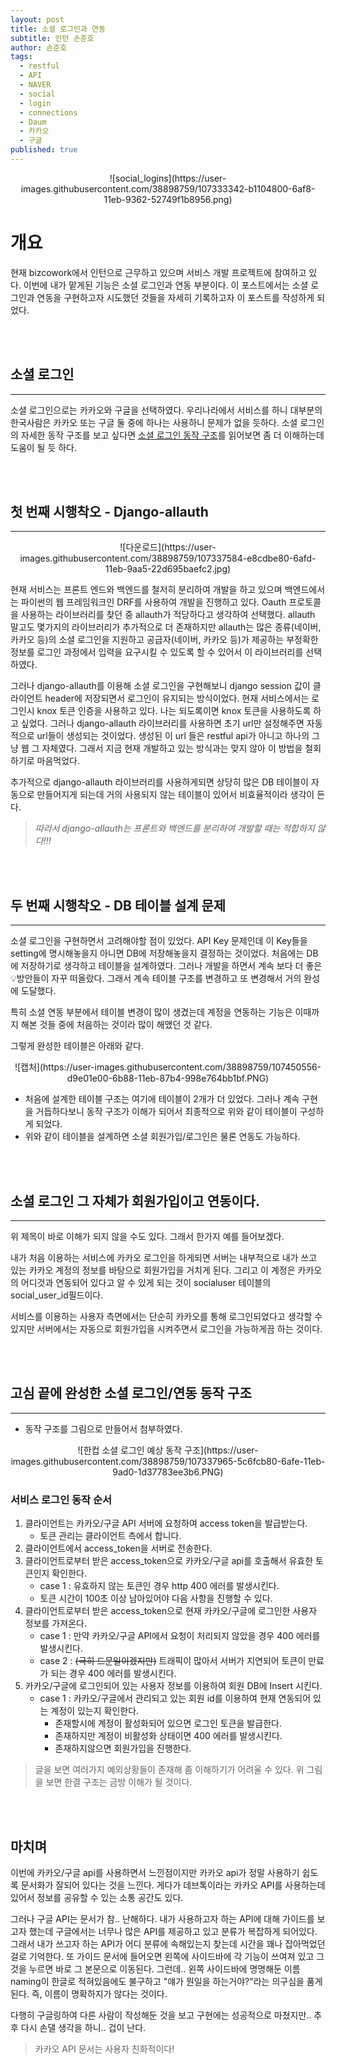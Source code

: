```yaml
---
layout: post
title: 소셜 로그인과 연동
subtitle: 인턴 손준호
author: 손준호
tags:
  - restful
  - API
  - NAVER
  - social
  - login
  - connections
  - Daum
  - 카카오
  - 구글
published: true
---
```


<center>
![social_logins](https://user-images.githubusercontent.com/38898759/107333342-b1104800-6af8-11eb-9362-52749f1b8956.png)
</center>

# 개요


현재 bizcowork에서 인턴으로 근무하고 있으며 서비스 개발 프로젝트에 참여하고 있다. 이번에 내가 맡게된 기능은 소셜 로그인과 연동 부분이다. 이 포스트에서는 소셜 로그인과 연동을 구현하고자 시도했던 것들을 자세히 기록하고자 이 포스트를 작성하게 되었다.


<br><br>
## 소셜 로그인
***
소셜 로그인으로는 카카오와 구글을 선택하였다. 우리나라에서 서비스를 하니 대부분의 한국사람은 카카오 또는 구글 둘 중에 하나는 사용하니 문제가 없을 듯하다. 소셜 로그인의 자세한 동작 구조를 보고 싶다면 [소셜 로그인 동작 구조](https://tansfil.tistory.com/60)를 읽어보면 좀 더 이해하는데 도움이 될 듯 하다.


<br><br>

## 첫 번째 시행착오 - Django-allauth
***
<center>
![다운로드](https://user-images.githubusercontent.com/38898759/107337584-e8cdbe80-6afd-11eb-9aa5-22d695baefc2.jpg)
</center>

현재 서비스는 프론트 엔드와 백엔드를 철저히 분리하여 개발을 하고 있으며 백엔드에서는 파이썬의 웹 프레임워크인 DRF를 사용하여 개발을 진행하고 있다. Oauth 프로토콜을 사용하는 라이브러리를 찾던 중 allauth가 적당하다고 생각하여 선택했다. allauth 말고도 몇가지의 라이브러리가 추가적으로 더 존재하지만 allauth는 많은 종류(네이버, 카카오 등)의 소셜 로그인을 지원하고 공급자(네이버, 카카오 등)가 제공하는 부정확한 정보를 로그인 과정에서 입력을 요구시킬 수 있도록 할 수 있어서 이 라이브러리를 선택하였다.

그러나 django-allauth를 이용해 소셜 로그인을 구현해보니 django session 값이 클라이언트 header에 저장되면서 로그인이 유지되는 방식이었다. 현재 서비스에서는 로그인시 knox 토큰 인증을 사용하고 있다. 나는 되도록이면 knox 토큰을 사용하도록 하고 싶었다. 그러나 django-allauth 라이브러리를 사용하면 초기 url만 설정해주면 자동적으로 url들이 생성되는 것이었다. 생성된 이 url 들은 restful api가 아니고 하나의 그냥 웹 그 자체였다.
그래서 지금 현재 개발하고 있는 방식과는 맞지 않아 이 방법을 철회하기로 마음먹었다.

추가적으로 django-allauth 라이브러리를 사용하게되면 상당히 많은 DB 테이블이 자동으로 만들어지게 되는데 거의 사용되지 않는 테이블이 있어서 비효율적이라 생각이 든다.

> <em>따라서 django-allauth는 프론트와 백엔드를 분리하여 개발할 때는 적합하지 않다!!!</em>

<br><br>

## 두 번째 시행착오 - DB 테이블 설계 문제
***
소셜 로그인을 구현하면서 고려해야할 점이 있었다. API Key 문제인데 이 Key들을 setting에 명시해놓을지 아니면 DB에 저장해놓을지 결정하는 것이었다. 처음에는 DB에 저장하기로 생각하고 테이블을 설계하였다. 그러나 개발을 하면서 계속 보다 더 좋은 💡방안들이 자꾸 떠올랐다. 그래서 계속 테이블 구조를 변경하고 또 변경해서 거의 완성에 도달했다.

특히 소셜 연동 부분에서 테이블 변경이 많이 생겼는데 계정을 연동하는 기능은 이때까지 해본 것들 중에 처음하는 것이라 많이 해맸던 것 같다.

그렇게 완성한 테이블은 아래와 같다.

<center>
![캡처](https://user-images.githubusercontent.com/38898759/107450556-d9e01e00-6b88-11eb-87b4-998e764bb1bf.PNG)
</center>

- 처음에 설계한 테이블 구조는 여기에 테이블이 2개가 더 있었다. 그러나 계속 구현을 거듭하다보니 동작 구조가 이해가 되어서 최종적으로 위와 같이 테이블이 구성하게 되었다.
- 위와 같이 테이블을 설계하면 소셜 회원가입/로그인은 물론 연동도 가능하다.


<br><br>

## 소셜 로그인 그 자체가 회원가입이고 연동이다.
***
위 제목이 바로 이해가 되지 않을 수도 있다. 그래서 한가지 예를 들어보겠다.

내가 처음 이용하는 서비스에 카카오 로그인을 하게되면 서버는 내부적으로 내가 쓰고 있는 카카오 계정의 정보를 바탕으로 회원가입을 거치게 된다. 그리고 이 계정은 카카오의 어디것과 연동되어 있다고 알 수 있게 되는 것이 socialuser 테이블의 social_user_id필드이다. 

서비스를 이용하는 사용자 측면에서는 단순히 카카오를 통해 로그인되었다고 생각할 수 있지만 서버에서는 자동으로 회원가입을 시켜주면서 로그인을 가능하게끔 하는 것이다.


<br><br>

## 고심 끝에 완성한 소셜 로그인/연동 동작 구조
***
- 동작 구조를 그림으로 만들어서 첨부하였다.

<center>
![한컵 소셜 로그인 예상 동작 구조](https://user-images.githubusercontent.com/38898759/107337965-5c6fcb80-6afe-11eb-9ad0-1d37783ee3b6.PNG)
</center>

### 서비스 로그인 동작 순서
1. 클라이언트는 카카오/구글 API 서버에 요청하여 access token을 발급받는다.
   + 토큰 관리는 클라이언트 측에서 합니다.
2. 클라이언트에서 access_token을 서버로 전송한다.
3. 클라이언트로부터 받은 access_token으로 카카오/구글 api를 호출해서 유효한 토큰인지 확인한다.
    + case 1 : 유효하지 않는 토큰인 경우 http 400 에러를 발생시킨다.
    + 토큰 시간이 100초 이상 남아있어야 다음 사항을 진행할 수 있다.
4. 클라이언트로부터 받은 access_token으로 현재 카카오/구글에 로그인한 사용자 정보를 가져온다.
    + case 1 : 만약 카카오/구글 API에서 요청이 처리되지 않았을 경우 400 에러를 발생시킨다.
    + case 2 : ~~(극히 드문일이겠지만)~~ 트래픽이 많아서 서버가 지연되어 토큰이 만료가 되는 경우 400 에러를 발생시킨다.
5. 카카오/구글에 로그인되어 있는 사용자 정보를 이용하여 회원 DB에 Insert 시킨다.
   + case 1 : 카카오/구글에서 관리되고 있는 회원 id를 이용하여 현재 연동되어 있는 계정이 있는지 확인한다.
     - 존재할시에 계정이 활성화되어 있으면 로그인 토큰을 발급한다.
     - 존재하지만 계정이 비활성화 상태이면 400 에러를 발생시킨다.
     - 존재하지않으면 회원가입을 진행한다.

> 글을 보면 여러가지 예외상황들이 존재해 좀 이해하기가 어려울 수 있다. 위 그림을 보면 한결 구조는 금방 이해가 될 것이다.

<br><br>
## 마치며
이번에 카카오/구글 api를 사용하면서 느낀점이지만 카카오 api가 정말 사용하기 쉽도록 문서화가 잘되어 있다는 것을 느낀다. 게다가 데브톡이라는 카카오 API를 사용하는데 있어서 정보를 공유할 수 있는 소통 공간도 있다. 

그러나 구글 API는 문서가 참.. 난해하다. 내가 사용하고자 하는 API에 대해 가이드를 보고자 했는데 구글에서는 너무나 많은 API를 제공하고 있고 분류가 복잡하게 되어있다. 그래서 내가 쓰고자 하는 API가 어디 분류에 속해있는지 찾는데 시간을 꽤나 잡아먹었던 걸로 기억한다. 또 가이드 문서에 들어오면 왼쪽에 사이드바에 각 기능이 쓰여져 있고 그것을 누르면 바로 그 본문으로 이동된다. 그런데.. 왼쪽 사이드바에 명명해둔 이름 naming이 한글로 적혀있음에도 불구하고 "얘가 뭔일을 하는거야?"라는 의구심을 품게된다. 즉, 이름이 명확하지가 않다는 것이다.

다행히 구글링하여 다른 사람이 작성해둔 것을 보고 구현에는 성공적으로 마쳤지만.. 추후 다시 손댈 생각을 하니.. 겁이 난다.


> 카카오 API 문서는 사용자 친화적이다!
